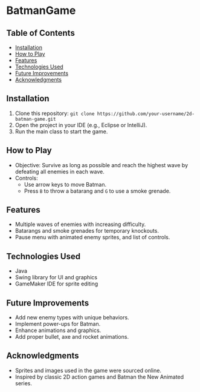 # BatmanGame

## Table of Contents
- [Installation](#installation)
- [How to Play](#how-to-play)
- [Features](#features)
- [Technologies Used](#technologies-used)
- [Future Improvements](#future-improvements)
- [Acknowledgments](#acknowledgments)


## Installation
1. Clone this repository: `git clone https://github.com/your-username/2d-batman-game.git`
2. Open the project in your IDE (e.g., Eclipse or IntelliJ).
3. Run the main class to start the game.


## How to Play
- Objective: Survive as long as possible and reach the highest wave by defeating all enemies in each wave.
- Controls:
  - Use arrow keys to move Batman.
  - Press `B` to throw a batarang and `G` to use a smoke grenade.
 

## Features
- Multiple waves of enemies with increasing difficulty.
- Batarangs and smoke grenades for temporary knockouts.
- Pause menu with animated enemy sprites, and list of controls.


## Technologies Used
- Java
- Swing library for UI and graphics
- GameMaker IDE for sprite editing


## Future Improvements
- Add new enemy types with unique behaviors.
- Implement power-ups for Batman.
- Enhance animations and graphics.
- Add proper bullet, axe and rocket animations.


## Acknowledgments
- Sprites and images used in the game were sourced online.
- Inspired by classic 2D action games and Batman the New Animated series.
